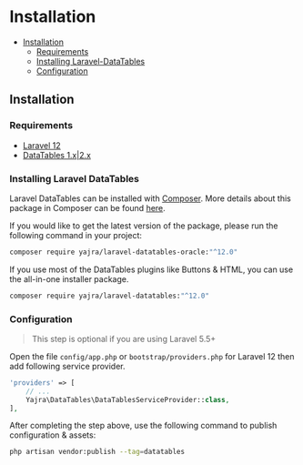 # Installation

- [Installation](#installation)
	- [Requirements](#requirements)
    - [Installing Laravel-DataTables](#installing-laravel-datatables)
    - [Configuration](#configuration)

<a name="installation"></a>
## Installation

<a name="requirements"></a>
### Requirements

- [Laravel 12](https://github.com/laravel/framework)
- [DataTables 1.x|2.x](http://datatables.net/)

<a name="installing-laravel-datatables"></a>
### Installing Laravel DataTables

Laravel DataTables can be installed with [Composer](http://getcomposer.org/doc/00-intro.md). More details about this package in Composer can be found [here](https://packagist.org/packages/yajra/laravel-datatables-oracle).

If you would like to get the latest version of the package, please run the following command in your project:

```bash
composer require yajra/laravel-datatables-oracle:"^12.0"
```

If you use most of the DataTables plugins like Buttons & HTML, you can use the all-in-one installer package.

```bash
composer require yajra/laravel-datatables:"^12.0"
```

<a name="configuration"></a>
### Configuration
> This step is optional if you are using Laravel 5.5+

Open the file ```config/app.php``` or ```bootstrap/providers.php``` for Laravel 12 then add following service provider.

```php
'providers' => [
    // ...
    Yajra\DataTables\DataTablesServiceProvider::class,
],
```

After completing the step above, use the following command to publish configuration & assets:

```bash
php artisan vendor:publish --tag=datatables
```

